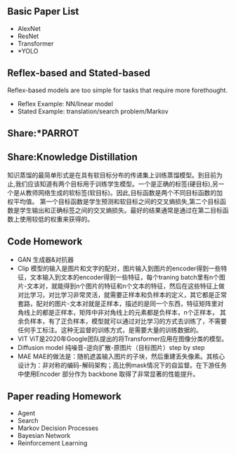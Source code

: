 ## Basic Paper List
- AlexNet
- ResNet
- Transformer
- *YOLO
## Reflex-based and Stated-based
Reflex-based models are too simple for tasks that require more forethought.
- Reflex Example: NN/linear model
- Stated Example: translation/search problem/Markov
## Share:*PARROT
## Share:Knowledge Distillation
知识蒸馏的最简单形式是在具有软目标分布的传递集上训练蒸馏模型。到目前为止,我们应该知道有两个目标用于训练学生模型。一个是正确的标签(硬目标),另一个是从教师网络生成的软标签(软目标)。因此,目标函数是两个不同目标函数的加权平均值。 第一个目标函数是学生预测和软目标之间的交叉熵损失,第二个目标函数是学生输出和正确标签之间的交叉熵损失。最好的结果通常是通过在第二目标函数上使用较低的权重来获得的。
## Code Homework
- GAN
生成器&对抗器
- Clip
模型的输入是图片和文字的配对，图片输入到图片的encoder得到一些特征，文本输入到文本的encoder得到一些特征，每个traning batch里有n个图片-文本对，就能得到n个图片的特征和n个文本的特征，然后在这些特征上做对比学习，对比学习非常灵活，就需要正样本和负样本的定义，其它都是正常套路，配对的图片-文本对就是正样本，描述的是同一个东西，特征矩阵里对角线上的都是正样本，矩阵中非对角线上的元素都是负样本，n个正样本， 其余负样本，有了正负样本，模型就可以通过对比学习的方式去训练了，不需要任何手工标注。这种无监督的训练方式，是需要大量的训练数据的。
- VIT
ViT是2020年Google团队提出的将Transformer应用在图像分类的模型。
- Diffusion model
纯噪音-逆向扩散-原图片（目标图片）step by step
- MAE
MAE的做法是：随机遮盖输入图片的子块，然后重建丢失像素。其核心设计为：非对称的编码-解码架构；高比例mask情况下的自监督。在下游任务中使用Encoder 部分作为 backbone 取得了非常显著的性能提升。
## Paper reading Homework
- Agent
- Search
- Markov Decision Processes
- Bayesian Network
- Reinforcement Learning
